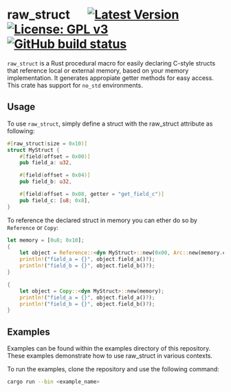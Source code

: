 # raw_struct &emsp; [![Latest Version]][crates.io] [![License: GPL v3]](./LICENSE) [![GitHub build status]][actions]

[License: GPL v3]: https://img.shields.io/badge/License-GPLv3-blue.svg
[Latest Version]: https://img.shields.io/crates/v/raw_struct.svg
[crates.io]: https://crates.io/crates/raw_struct
[GitHub build status]: https://github.com/WolverinDEV/raw-struct/workflows/Rust/badge.svg?branch=master
[actions]: https://github.com/WolverinDEV/raw-struct/actions?query=workflow%3ARust

`raw_struct` is a Rust procedural macro for easily declaring C-style structs that reference local or external memory, based on your memory implementation. It generates appropiate getter methods for easy access. This crate has support for `no_std` environments.

## Usage
To use `raw_struct`, simply define a struct with the raw_struct attribute as following:
```rust
#[raw_struct(size = 0x10)]
struct MyStruct {
    #[field(offset = 0x00)]
    pub field_a: u32,

    #[field(offset = 0x04)]
    pub field_b: u32,

    #[field(offset = 0x08, getter = "get_field_c")]
    pub field_c: [u8; 0x8],
}
```

To reference the declared struct in memory you can ether do so by `Reference` or `Copy`:
```rust
let memory = [0u8; 0x10];
{
    let object = Reference::<dyn MyStruct>::new(0x00, Arc::new(memory.clone()));
    println!("field_a = {}", object.field_a()?);
    println!("field_b = {}", object.field_b()?);
}

{
    let object = Copy::<dyn MyStruct>::new(memory);
    println!("field_a = {}", object.field_a()?);
    println!("field_b = {}", object.field_b()?);
}
```

## Examples
Examples can be found within the examples directory of this repository. These examples demonstrate how to use raw_struct in various contexts.

To run the examples, clone the repository and use the following command:
```bash
cargo run --bin <example_name>
```